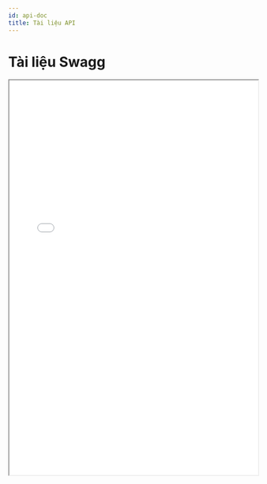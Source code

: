 ```yaml
---
id: api-doc
title: Tài liệu API
---
```


# Tài liệu Swagg

<!-- <iframe src="/swagger.html" width="100%" height="800px" style="border:none;"></iframe> -->
<iframe src="/swagger.html" width="100%" height="800px" style={{ border: "none" }}></iframe>
